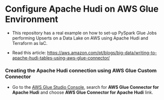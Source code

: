 # Configure Apache Hudi on AWS Glue Environment

* This repository has a real example on how to set-up PySpark Glue Jobs performing Upserts on a Data Lake on AWS using Apache Hudi and Terraform as IaC.

* Read this article: https://aws.amazon.com/pt/blogs/big-data/writing-to-apache-hudi-tables-using-aws-glue-connector/

### Creating the Apache Hudi connection using AWS Glue Custom Connector
* Go to the [AWS Glue Studio Console](https://us-east-1.console.aws.amazon.com/gluestudio/home?region=us-east-1#/marketplace), search for **AWS Glue Connector for Apache Hudi** and choose **AWS Glue Connector for Apache Hudi** link.